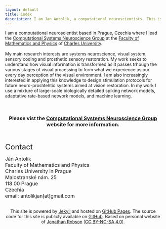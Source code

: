 ```yaml
---
layout: default
title: index
description: I am Jan Antolik, a computational neuroscientists. This is my homepage with my publications, active projects, and project proposals for anybody interested.
---
```


<div class="gravatar"></div>

I am a computational neuroscientist based in Prague, Czechia where I lead the <a href="http://csng.mff.cuni.cz">Computational Systems Neuroscience Group</a> at the  <a href="https://www.mff.cuni.cz/">Faculty of Mathematics and Physics</a> of <a href="https://cuni.cz/">Charles University</a>.
<br>
<br>
My main research interests are systems neuroscience, visual system, sensory coding and prosthetic sensory restoration. My work seeks to understand how visual information
is transformed as it passes trhough the various stages of visual processing to form what we experience as our every day perception of the visual environment. I am also
increasingly interested in applying this knowledge to design stimulation protocols for future neuro-proshtehtic systems aimed at vision restoration. In my work I use a mixture
of large-scale biologically detailed spiking network models, adaptative rate-based network models, and machine learning.


<br>

<center> <h3>Please vist the <a href="http://csng.mff.cuni.cz">Computational Systems Neuroscience Group</a> website for more information.</h3> </center>

<br>


<font size="5">Contact</font><br>

<font size="3">
Ján Antolík <br>
Faculty of Mathematics and Physics<br>
Charles University in Prague<br>
Malostranské nám. 25<br>
118 00 Prague<br>
Czechia<br>
email: antolikjan[at]gmail.com
</font>

<br>
<br>



<p class="social">
    <a href="mailto:antolikjan@gmail.com" title="Email me"><i class="icon-gmail"></i></a>    
    <a href="https://github.com/antolikjan" title="Fork me on GitHub"><i class="icon-github-circled"></i></a>
    <a href="https://sk.linkedin.com/in/antolikjan" title="Connect with me on LinkedIn"><i class="icon-linkedin-squared"></i></a>
    <a href="https://scholar.google.cz/citations?user=tlR3lH0AAAAJ&hl=en" title="GoogleScholar profile"><i class="ai ai-google-scholar-square fa-3x"></i></a>
    <a href="https://www.mendeley.com/profiles/jan-antolik1/" title="Mendeley profile"><i class="ai ai-mendeley-square fa-3x" style="color:#B61F2F"></i></a>
    <a href="https://www.researchgate.net/profile/Jan_Antolik" title="ResearchGate profile"><i class="ai ai-researchgate-square fa-3x" style="color:black"></i></a>
</p>




<p align='center'>This site is powered by <a href="http://jekyllrb.com/">Jekyll</a> and hosted on
<a href="https://pages.github.com/">GitHub Pages</a>. The source code for this site is publicly available on
<a href="https://github.com/">GitHub</a>. Based on personal website of <a href="http://jnrbsn.com/">Jonathan Robson</a> (<a href="http://creativecommons.org/licenses/by-nc-sa/4.0/" >CC BY-NC-SA 4.0</a>).</p>
